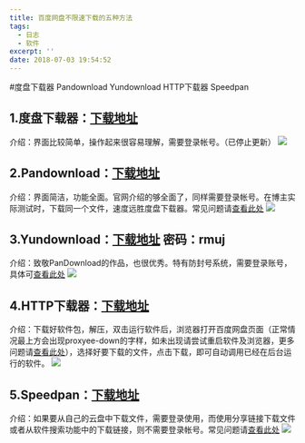 ```yaml
---
title: 百度网盘不限速下载的五种方法
tags:
  - 日志
  - 软件
excerpt: ''
date: 2018-07-03 19:54:52
---
```


#度盘下载器 Pandownload Yundownload HTTP下载器 Speedpan

1.度盘下载器：[下载地址](https://cf452d.link.yunpan.360.cn/lk/surl_yQ26SeJzhpk#/-0 "下载地址")
--------------------------------------------------------------------------------

介绍：界面比较简单，操作起来很容易理解，需要登录帐号。（已停止更新） ![](http://www.feiyuyu.net/wp-content/uploads/2018/07/819880e0b809060cd39a82d4bfbfcf49.png)

2.Pandownload：[下载地址](https://pandownload.com "下载地址")
----------------------------------------------------

介绍：界面简洁，功能全面。官网介绍的够全面了，同样需要登录帐号。在博主实际测试时，下载同一个文件，速度远胜度盘下载器。常见问题请[查看此处](https://pandownload.com/faq.html "查看此处") ![](http://www.feiyuyu.net/wp-content/uploads/2018/07/5865ba44cf98d3c17f5f9910278e32b4.png)

3.Yundownload：[下载地址](https://pan.baidu.com/s/1FhhoAmILmbv9iIEScR_8-A "下载地址") 密码：rmuj
------------------------------------------------------------------------------------

介绍：致敬PanDownload的作品，也很优秀。特有防封号系统，需要登录账号，具体可[查看此处](https://www.52pojie.cn/thread-740378-1-1.html "查看此处") ![](http://www.feiyuyu.net/wp-content/uploads/2018/07/551112b9e2e162679107a7160817910b.png)

4.HTTP下载器：[下载地址](https://github.com/proxyee-down-org/proxyee-down "下载地址")
-------------------------------------------------------------------------

介绍：下载好软件包，解压，双击运行软件后，浏览器打开百度网盘页面（正常情况最上方会出现proxyee-down的字样，如未出现请尝试重启软件及浏览器，更多问题请[查看此处](https://github.com/proxyee-down-org/proxyee-down/blob/master/.guide/FAQ.md "查看此处")），选择好要下载的文件，点击下载，即可自动调用已经在后台运行的软件。 ![](http://www.feiyuyu.net/wp-content/uploads/2018/07/62148b3e55497047ecfd9bca89b8336b.png)

5.Speedpan：[下载地址](https://www.speedpan.com "下载地址")
--------------------------------------------------

介绍：如果要从自己的云盘中下载文件，需要登录使用，而使用分享链接下载文件或者从软件搜索功能中的下载链接，则不需要登录帐号。常见问题请[查看此处](https://www.speedpan.com/faq.html "查看此处") ![](http://www.feiyuyu.net/wp-content/uploads/2018/07/85a758b74bc50ef36049cb46799d92d9.png)